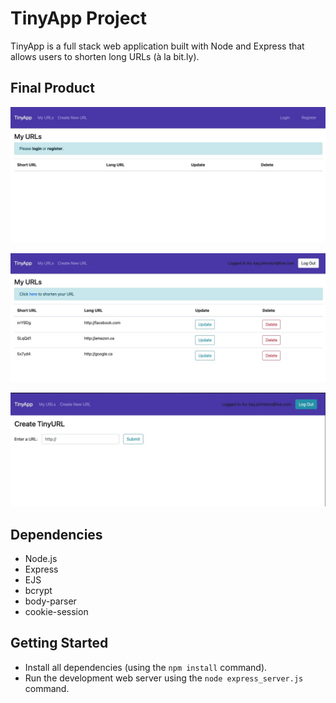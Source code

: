 # TinyApp Project

TinyApp is a full stack web application built with Node and Express that allows users to shorten long URLs (à la bit.ly).

## Final Product

!["Screenshot of URLs page without a valid user"](https://github.com/keepitclassick/tinyapp/blob/master/views/docs/tinyAppHome.jpeg?raw=true)

!["URL list when logged in](https://github.com/keepitclassick/tinyapp/blob/master/views/docs/tinyAppSignedIn.jpeg?raw=true)

!["Add a new URL page"](https://github.com/keepitclassick/tinyapp/blob/master/views/docs/tinyAppNewURL.jpeg?raw=true)

## Dependencies

- Node.js
- Express
- EJS
- bcrypt
- body-parser
- cookie-session

## Getting Started

- Install all dependencies (using the `npm install` command).
- Run the development web server using the `node express_server.js` command.